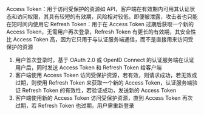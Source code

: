 Access Token：用于访问受保护的资源如 API，客户端在有效期内可用其认证状态和访问权限，其具有较短的有效期，风险相对较低，即便被泄露，攻击者也只能在短时间内使用它
Refresh Token：用于在 Access Token 过期后获取一个新的 Access Token，无需用户再次登录，Refresh Token 有更长的有效期，其安全性比 Access Token 高，因为它只用于与认证服务端通信，而不是直接用来访问受保护的资源

1. 用户首次登录时，基于 OAuth 2.0 或 OpenID Connect 的认证服务端在认证用户后，同时发送 Access Token 和 Refresh Token 给客户端
2. 客户端使用 Access Token 访问受保护资源，若有效，则请求成功，若无效或过期，则使用 Refresh Token 来获取一个新的 Access Token，认证服务端验证 Refresh Token 的有效性，若验证成功，发送新的 Access Token
3. 客户端使用新的 Access Token 访问受保护资源，直到 Access Token 再次过期，若 Refresh Token 也过期，用户需重新登录
